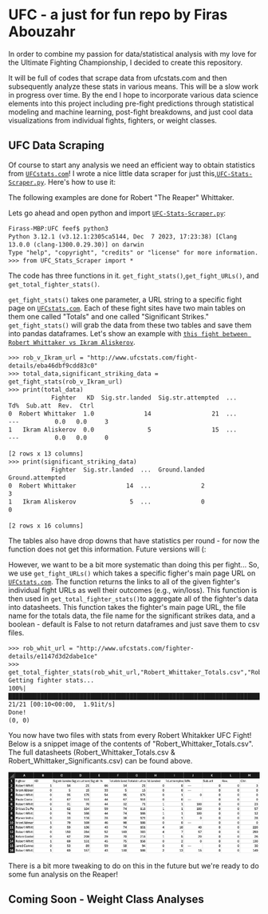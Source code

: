 # UFC - a just for fun repo by Firas Abouzahr
In order to combine my passion for data/statistical analysis with my love for the Ultimate Fighting Championship, I decided to create this repository. 

It will be full of codes that scrape data from ufcstats.com and then subsequently analyze these stats in various means. This will be a slow work in progress over time. By the end I hope to incorporate various data science elements into this project including pre-fight predictions through statistical modeling and machine learning, post-fight breakdowns, and just cool data visualizations from individual fights, fighters, or weight classes.


## UFC Data Scraping

Of course to start any analysis we need an efficient way to obtain statistics from [`UFCstats.com`](http://www.ufcstats.com/statistics/events/completed)! I wrote a nice little data scraper for just this,[`UFC-Stats-Scraper.py`](https://github.com/FirasAbouzahr/UFC/blob/main/UFC-Stats-Scraper.py). Here's how to use it:

The following examples are done for Robert "The Reaper" Whittaker.

Lets go ahead and open python and import [`UFC-Stats-Scraper.py`](https://github.com/FirasAbouzahr/UFC/blob/main/UFC-Stats-Scraper.py):

```
Firass-MBP:UFC feef$ python3
Python 3.12.1 (v3.12.1:2305ca5144, Dec  7 2023, 17:23:38) [Clang 13.0.0 (clang-1300.0.29.30)] on darwin
Type "help", "copyright", "credits" or "license" for more information.
>>> from UFC_Stats_Scraper import *
```

The code has three functions in it. ``get_fight_stats()``,``get_fight_URLs()``, and ``get_total_fighter_stats()``. 

``get_fight_stats()`` takes one parameter, a URL string to a specific fight page on [`UFCstats.com`](http://www.ufcstats.com/statistics/events/completed). Each of these fight sites have two main tables on them one called "Totals" and one called "Significant Strikes." ``get_fight_stats()`` will grab the data from these two tables and save them into pandas dataframes. Let's show an example with [`this fight between Robert Whittaker vs Ikram Aliskerov`](http://www.ufcstats.com/fight-details/eba46dbf9cdd83c0).

```
>>> rob_v_Ikram_url = "http://www.ufcstats.com/fight-details/eba46dbf9cdd83c0" 
>>> total_data,significant_striking_data = get_fight_stats(rob_v_Ikram_url) 
>>> print(total_data)
            Fighter   KD  Sig.str.landed  Sig.str.attempted  ...            Td%  Sub.att  Rev.  Ctrl
0  Robert Whittaker  1.0              14                 21  ...        ---          0.0   0.0     3
1   Ikram Aliskerov  0.0               5                 15  ...        ---          0.0   0.0     0

[2 rows x 13 columns]
>>> print(significant_striking_data)
            Fighter  Sig.str.landed  ...  Ground.landed  Ground.attempted
0  Robert Whittaker              14  ...              2                 3
1   Ikram Aliskerov               5  ...              0                 0

[2 rows x 16 columns]
```

The tables also have drop downs that have statistics per round - for now the function does not get this information. Future versions will (: 

However, we want to be a bit more systematic than doing this per fight... So, we use ``get_fight_URLs()`` which takes a specific figher's main page URL on [`UFCstats.com`](http://www.ufcstats.com/statistics/events/completed). The function returns the links to all of the given fighter's individual fight URLs as well their outcomes (e.g., win/loss). This function is then used in ``get_total_fighter_stats()``to aggregate all of the fighter's data into datasheets. This function takes the fighter's main page URL, the file name for the totals data, the file name for the significant strikes data, and a boolean - default is False to not return dataframes and just save them to csv files.

```
>>> rob_whit_url = "http://www.ufcstats.com/fighter-details/e1147d3d2dabe1ce"
>>> get_total_fighter_stats(rob_whit_url,"Robert_Whittaker_Totals.csv","Robert_Whittaker_Significants.csv")
Getting fighter stats...
100%|█████████████████████████████████████████████████████████████████████████| 21/21 [00:10<00:00,  1.91it/s]
Done!
(0, 0)
```
You now have two files with stats from every Robert Whitakker UFC Fight! Below is a snippet image of the contents of "Robert_Whittaker_Totals.csv". The full datasheets (Robert_Whittaker_Totals.csv & Robert_Whittaker_Significants.csv) can be found above.

![Local Image](Figures/Example-Totals-Datafile.png)

There is a bit more tweaking to do on this in the future but we're ready to do some fun analysis on the Reaper! 

## Coming Soon - Weight Class Analyses

